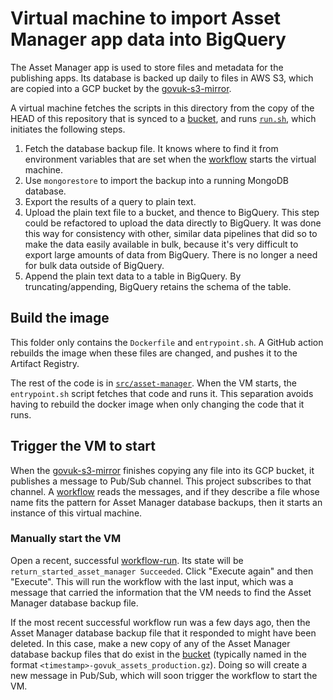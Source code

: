 # Virtual machine to import Asset Manager app data into BigQuery

The Asset Manager app is used to store files and metadata for the publishing apps. Its database is backed up daily to files in AWS S3, which are copied into a GCP bucket by the [govuk-s3-mirror][govuk-s3-mirror].

A virtual machine fetches the scripts in this directory from the copy of the HEAD of this repository that is synced to a [bucket][bucket], and runs [`run.sh`][run.sh], which initiates the following steps.

1. Fetch the database backup file. It knows where to find it from environment variables that are set when the [workflow][workflow-terraform] starts the virtual machine.
2. Use `mongorestore` to import the backup into a running MongoDB database.
3. Export the results of a query to plain text.
4. Upload the plain text file to a bucket, and thence to BigQuery. This step could be refactored to upload the data directly to BigQuery. It was done this way for consistency with other, similar data pipelines that did so to make the data easily available in bulk, because it's very difficult to export large amounts of data from BigQuery. There is no longer a need for bulk data outside of BigQuery.
5. Append the plain text data to a table in BigQuery. By truncating/appending, BigQuery retains the schema of the table.

## Build the image

This folder only contains the `Dockerfile` and `entrypoint.sh`. A GitHub action rebuilds the image when these files are changed, and pushes it to the Artifact Registry.

The rest of the code is in [`src/asset-manager`][src]. When the VM starts, the `entrypoint.sh` script fetches that code and runs it. This separation avoids having to rebuild the docker image when only changing the code that it runs.

## Trigger the VM to start

When the [govuk-s3-mirror][govuk-s3-mirror] finishes copying any file into its GCP bucket, it publishes a message to Pub/Sub channel. This project subscribes to that channel. A [workflow][workflow-terraform] reads the messages, and if they describe a file whose name fits the pattern for Asset Manager database backups, then it starts an instance of this virtual machine.

### Manually start the VM

Open a recent, successful [workflow-run][workflow-runs]. Its state will be `return_started_asset_manager Succeeded`. Click "Execute again" and then "Execute". This will run the workflow with the last input, which was a message that carried the information that the VM needs to find the Asset Manager database backup file.

If the most recent successful workflow run was a few days ago, then the Asset Manager database backup file that it responded to might have been deleted. In this case, make a new copy of any of the Asset Manager database backup files that do exist in the [bucket][bucket] (typically named in the format `<timestamp>-govuk_assets_production.gz`). Doing so will create a new message in Pub/Sub, which will soon trigger the workflow to start the VM.

[govuk-s3-mirror]: https://github.com/alphagov/govuk-s3-mirror
[bucket]: https://console.cloud.google.com/storage/browser/govuk-s3-mirror_govuk-database-backups/shared-documentdb
[workflow-terraform]: ../../terraform/workflows/govuk-database-backups.yaml
[workflow-runs]: https://console.cloud.google.com/workflows/workflow/europe-west2/govuk-database-backups/executions?project=govuk-knowledge-graph&pli=1
[src]: ../../src/asset-manager
[github-action]: ../../.github/workflows/docker-asset-manager-dev.yml
[run.sh]: ../../src/asset-manager/run.sh
